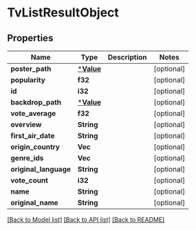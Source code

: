 # TvListResultObject

## Properties

Name | Type | Description | Notes
------------ | ------------- | ------------- | -------------
**poster_path** | [***Value**](.md) |  | [optional] 
**popularity** | **f32** |  | [optional] 
**id** | **i32** |  | [optional] 
**backdrop_path** | [***Value**](.md) |  | [optional] 
**vote_average** | **f32** |  | [optional] 
**overview** | **String** |  | [optional] 
**first_air_date** | **String** |  | [optional] 
**origin_country** | **Vec<String>** |  | [optional] 
**genre_ids** | **Vec<i32>** |  | [optional] 
**original_language** | **String** |  | [optional] 
**vote_count** | **i32** |  | [optional] 
**name** | **String** |  | [optional] 
**original_name** | **String** |  | [optional] 

[[Back to Model list]](../README.md#documentation-for-models) [[Back to API list]](../README.md#documentation-for-api-endpoints) [[Back to README]](../README.md)


